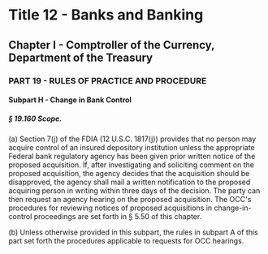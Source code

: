 
# Title 12 - Banks and Banking
## Chapter I - Comptroller of the Currency, Department of the Treasury
### PART 19 - RULES OF PRACTICE AND PROCEDURE
#### Subpart H - Change in Bank Control
##### § 19.160 Scope.

(a) Section 7(j) of the FDIA (12 U.S.C. 1817(j)) provides that no person may acquire control of an insured depository institution unless the appropriate Federal bank regulatory agency has been given prior written notice of the proposed acquisition. If, after investigating and soliciting comment on the proposed acquisition, the agency decides that the acquisition should be disapproved, the agency shall mail a written notification to the proposed acquiring person in writing within three days of the decision. The party can then request an agency hearing on the proposed acquisition. The OCC's procedures for reviewing notices of proposed acquisitions in change-in-control proceedings are set forth in § 5.50 of this chapter.

(b) Unless otherwise provided in this subpart, the rules in subpart A of this part set forth the procedures applicable to requests for OCC hearings.
